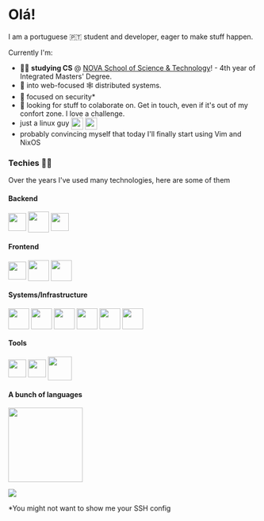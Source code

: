 # Olá!

I am a portuguese 🇵🇹 student and developer, eager to make stuff happen.

Currently I'm:

- 👨‍🎓 **studying CS** @ [NOVA School of Science & Technology](https://www.fct.unl.pt/)! - 4th year of Integrated Masters' Degree.
- 🔎 into web-focused 🕸️ distributed systems.
- :bug: focused on security* 
- 🌟 looking for stuff to colaborate on. Get in touch, even if it's out of my confort zone. I love a challenge.
- just a linux guy <img align=center src="https://icons.iconarchive.com/icons/papirus-team/papirus-apps/512/tux-icon.png" height="24"> <img align=center src="https://img.icons8.com/plasticine/100/000000/bash.png" height="24">
- probably convincing myself that today I'll finally start using Vim and NixOS

### Techies 🧑‍💻

Over the years I've used many technologies, here are some of them
<div style="display: inline">
  <p>
  <h4>Backend</h4>
  <img align=center src="https://upload.wikimedia.org/wikipedia/commons/thumb/6/62/Ruby_On_Rails_Logo.svg/1200px-Ruby_On_Rails_Logo.svg.png" height="36">
  <img align=center src="https://www.shareicon.net/data/256x256/2015/10/06/112724_development_512x512.png" height="42">
  <img align=center src="https://upload.wikimedia.org/wikipedia/commons/thumb/4/4c/Typescript_logo_2020.svg/1024px-Typescript_logo_2020.svg.png" height="36">
  
  <h4>Frontend</h4>
  <img align=center src="https://upload.wikimedia.org/wikipedia/commons/thumb/9/99/Unofficial_JavaScript_logo_2.svg/1024px-Unofficial_JavaScript_logo_2.svg.png" height="36">
  <img align=center src="https://i0.wp.com/www.primefaces.org/wp-content/uploads/2017/09/feature-react.png" height="42">
  <img align=center src="https://btihen.me/post_ruby_rails/rails_6_1_tailwind_2_0_alpinejs/featured.png" height="42">

  <h4>Systems/Infrastructure</h4>
  <img align=center src="https://cdn.iconscout.com/icon/free/png-256/redis-3-1175053.png" height="42">
  <img align=center src="https://upload.wikimedia.org/wikipedia/commons/thumb/2/29/Postgresql_elephant.svg/1985px-Postgresql_elephant.svg.png" height="42">
  <img align=center src="https://swimburger.net/media/ppnn3pcl/azure.png" height="42">
  <img align=center src="https://pcr.cloud-mercato.com/static/img/logos/aws.png" height="42">
  <img align=center src="https://www.docker.com/wp-content/uploads/2022/03/vertical-logo-monochromatic.png" height="42">
  <img align=center src="https://upload.wikimedia.org/wikipedia/commons/thumb/3/39/Kubernetes_logo_without_workmark.svg/2109px-Kubernetes_logo_without_workmark.svg.png" height="42">
  
  <h4>Tools</h4>
  <img align=center src="https://upload.wikimedia.org/wikipedia/commons/1/19/C_Logo.png" height="36">
  <img align=center src="https://upload.wikimedia.org/wikipedia/commons/thumb/c/c3/Python-logo-notext.svg/2048px-Python-logo-notext.svg.png" height="36">
  <img align=center src="https://img.icons8.com/plasticine/100/000000/bash.png" height="48">
</div>

<!--- <img height="150em" src="https://github-readme-stats.vercel.app/api?username=JonhyOliveira&show_icons=true&theme=prussian&include_all_commits=true&count_private=true"/> --->
#### A bunch of languages
<img height="150em" src="https://github-readme-stats.vercel.app/api/top-langs/?username=JonhyOliveira&layout=compact&langs_count=6&theme=prussian"/>

![](https://komarev.com/ghpvc/?username=JonhyOliveira&color=blue&style=flat-square)

*You might not want to show me your SSH config
